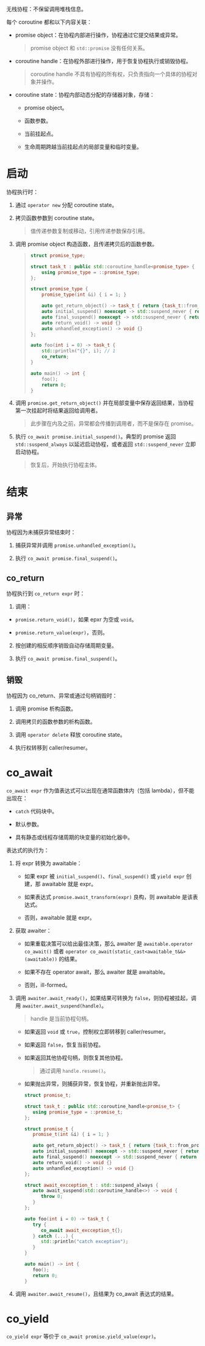 无栈协程：不保留调用堆栈信息。

每个 coroutine 都和以下内容关联：

- promise object：在协程内部进行操作，协程通过它提交结果或异常。

  > promise object 和 `std::promise` 没有任何关系。

- coroutine handle：在协程外部进行操作，用于恢复协程执行或销毁协程。

  > coroutine handle 不具有协程的所有权，只负责指向一个具体的协程对象并操作。

- coroutine state：协程内部动态分配的存储器对象，存储：

  - promise object。

  - 函数参数。

  - 当前挂起点。

  - 生命周期跨越当前挂起点的局部变量和临时变量。

# 启动

协程执行时：

1. 通过 `operator new` 分配 coroutine state。

2. 拷贝函数参数到 coroutine state。

   > 值传递参数复制或移动，引用传递参数保存引用。

3. 调用 promise object 构造函数，且传递拷贝后的函数参数。

   > ```cpp
   > struct promise_type;
   >
   > struct task_t : public std::coroutine_handle<promise_type> {
   >     using promise_type = ::promise_type;
   > };
   >
   > struct promise_type {
   >     promise_type(int &i) { i = 1; }
   >
   >     auto get_return_object() -> task_t { return {task_t::from_promise(*this)}; }
   >     auto initial_suspend() noexcept -> std::suspend_never { return {}; }
   >     auto final_suspend() noexcept -> std::suspend_never { return {}; }
   >     auto return_void() -> void {}
   >     auto unhandled_exception() -> void {}
   > };
   >
   > auto foo(int i = 0) -> task_t {
   >     std::println("{}", i); // 1
   >     co_return;
   > }
   >
   > auto main() -> int {
   >     foo();
   >     return 0;
   > }
   >
   > ```

4. 调用 `promise.get_return_object()` 并在局部变量中保存返回结果，当协程第一次挂起时将结果返回给调用者。

   > 此步骤在内及之前，异常都会传播到调用者，而不是保存在 promise。

5. 执行 `co_await promise.initial_suspend()`。典型的 promise 返回 `std::suspend_always` 以延迟启动协程，或者返回 `std::suspend_never` 立即启动协程。

   > 恢复后，开始执行协程主体。

# 结束

## 异常

协程因为未捕获异常结束时：

1. 捕获异常并调用 `promise.unhandled_exception()`。

2. 执行 `co_await promise.final_suspend()`。

## co_return

协程执行到 `co_return expr` 时：

1. 调用：

- `promise.return_void()`，如果 epxr 为空或 `void`。

- `promise.return_value(expr)`，否则。

2. 按创建的相反顺序销毁自动存储周期变量。

3. 执行 `co_await promise.final_suspend()`。

## 销毁

协程因为 co_return、异常或通过句柄销毁时：

1. 调用 promise 析构函数。

2. 调用拷贝的函数参数的析构函数。

3. 调用 `operator delete` 释放 coroutine state。

4. 执行权转移到 caller/resumer。

# co_await

`co_await expr` 作为值表达式可以出现在通常函数体内（包括 lambda），但不能出现在：

- `catch` 代码块中。

- 默认参数。

- 具有静态或线程存储周期的块变量的初始化器中。

表达式的执行为：

1. 将 expr 转换为 awaitable：

   - 如果 expr 被 `initial_suspend()`、`final_suspend()` 或 `yield expr` 创建，那 awaitable 就是 expr。

   - 如果表达式 `promise.await_transform(expr)` 良构，则 awaitable 是该表达式。

   - 否则，awaitable 就是 expr。

2. 获取 awaiter：

   - 如果重载决策可以给出最佳决策，那么 awaiter 是 `awaitable.operator co_await()` 或者 `operator co_await(static_cast<awaitable_t&&>(awaitable))` 的结果。

   - 如果不存在 operator await，那么 awaiter 就是 awaitable。

   - 否则，ill-formed。

3. 调用 `awaiter.await_ready()`，如果结果可转换为 `false`，则协程被挂起，调用 `awaiter.await_suspend(handle)`。

   > handle 是当前协程句柄。

   - 如果返回 `void` 或 `true`，控制权立即转移到 caller/resumer。

   - 如果返回 `false`，恢复当前协程。

   - 如果返回其他协程句柄，则恢复其他协程。

     > 通过调用 `handle.resume()`。

   - 如果抛出异常，则捕获异常，恢复协程，并重新抛出异常。

     ```cpp
     struct promise_t;

     struct task_t : public std::coroutine_handle<promise_t> {
        using promise_type = ::promise_t;
     };

     struct promise_t {
        promise_t(int &i) { i = 1; }

        auto get_return_object() -> task_t { return {task_t::from_promise(*this)}; }
        auto initial_suspend() noexcept -> std::suspend_never { return {}; }
        auto final_suspend() noexcept -> std::suspend_never { return {}; }
        auto return_void() -> void {}
        auto unhandled_exception() -> void {}
     };

     struct await_excception_t : std::suspend_always {
        auto await_suspend(std::coroutine_handle<>) -> void {
           throw 0;
        }
     };

     auto foo(int i = 0) -> task_t {
        try {
           co_await await_excception_t{};
        } catch (...) {
           std::println("catch exception");
        }
     }

     auto main() -> int {
        foo();
        return 0;
     }
     ```

4. 调用 `awaiter.await_resume()`，且结果为 co_await 表达式的结果。

# co_yield

`co_yield expr` 等价于 `co_await promise.yield_value(expr)`。
